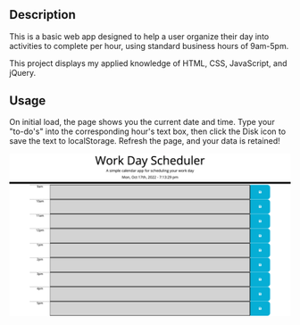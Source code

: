 # <Workday Planner App>

## Description

This is a basic web app designed to help a user organize their day into activities to complete per hour, using standard business hours of 9am-5pm. 

This project displays my applied knowledge of HTML, CSS, JavaScript, and jQuery. 

## Usage

On initial load, the page shows you the current date and time. Type your "to-do's" into the corresponding hour's text box, then click the Disk icon to save the text to localStorage. Refresh the page, and your data is retained!

![screenshot](./docs/_Users_joshicard_Documents_Bootcamp_Module%25205%2520Challenge_docs_index.html.png)
    
